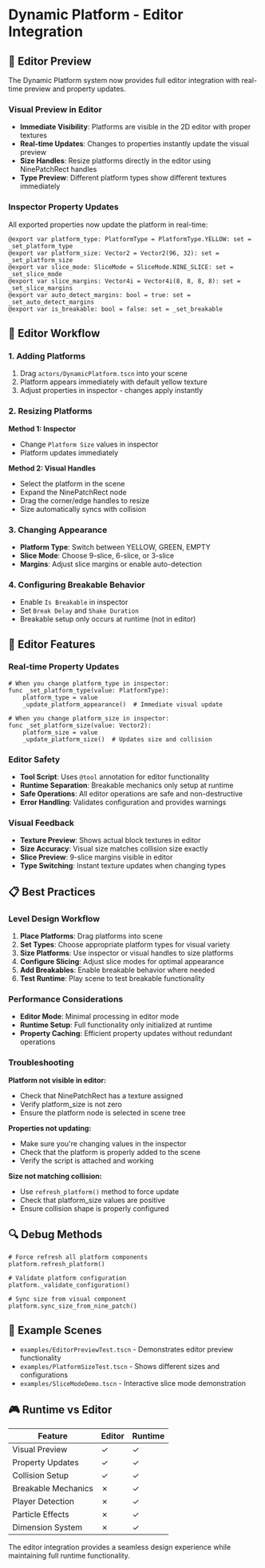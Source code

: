 # Dynamic Platform - Editor Integration

## 🎨 Editor Preview

The Dynamic Platform system now provides full editor integration with real-time preview and property updates.

### Visual Preview in Editor
- **Immediate Visibility**: Platforms are visible in the 2D editor with proper textures
- **Real-time Updates**: Changes to properties instantly update the visual preview
- **Size Handles**: Resize platforms directly in the editor using NinePatchRect handles
- **Type Preview**: Different platform types show different textures immediately

### Inspector Property Updates
All exported properties now update the platform in real-time:

```gdscript
@export var platform_type: PlatformType = PlatformType.YELLOW: set = _set_platform_type
@export var platform_size: Vector2 = Vector2(96, 32): set = _set_platform_size
@export var slice_mode: SliceMode = SliceMode.NINE_SLICE: set = _set_slice_mode
@export var slice_margins: Vector4i = Vector4i(8, 8, 8, 8): set = _set_slice_margins
@export var auto_detect_margins: bool = true: set = _set_auto_detect_margins
@export var is_breakable: bool = false: set = _set_breakable
```

## 🔧 Editor Workflow

### 1. Adding Platforms
1. Drag `actors/DynamicPlatform.tscn` into your scene
2. Platform appears immediately with default yellow texture
3. Adjust properties in inspector - changes apply instantly

### 2. Resizing Platforms
**Method 1: Inspector**
- Change `Platform Size` values in inspector
- Platform updates immediately

**Method 2: Visual Handles**
- Select the platform in the scene
- Expand the NinePatchRect node
- Drag the corner/edge handles to resize
- Size automatically syncs with collision

### 3. Changing Appearance
- **Platform Type**: Switch between YELLOW, GREEN, EMPTY
- **Slice Mode**: Choose 9-slice, 6-slice, or 3-slice
- **Margins**: Adjust slice margins or enable auto-detection

### 4. Configuring Breakable Behavior
- Enable `Is Breakable` in inspector
- Set `Break Delay` and `Shake Duration`
- Breakable setup only occurs at runtime (not in editor)

## 🎯 Editor Features

### Real-time Property Updates
```gdscript
# When you change platform_type in inspector:
func _set_platform_type(value: PlatformType):
    platform_type = value
    _update_platform_appearance()  # Immediate visual update

# When you change platform_size in inspector:
func _set_platform_size(value: Vector2):
    platform_size = value
    _update_platform_size()  # Updates size and collision
```

### Editor Safety
- **Tool Script**: Uses `@tool` annotation for editor functionality
- **Runtime Separation**: Breakable mechanics only setup at runtime
- **Safe Operations**: All editor operations are safe and non-destructive
- **Error Handling**: Validates configuration and provides warnings

### Visual Feedback
- **Texture Preview**: Shows actual block textures in editor
- **Size Accuracy**: Visual size matches collision size exactly
- **Slice Preview**: 9-slice margins visible in editor
- **Type Switching**: Instant texture updates when changing types

## 📋 Best Practices

### Level Design Workflow
1. **Place Platforms**: Drag platforms into scene
2. **Set Types**: Choose appropriate platform types for visual variety
3. **Size Platforms**: Use inspector or visual handles to size platforms
4. **Configure Slicing**: Adjust slice modes for optimal appearance
5. **Add Breakables**: Enable breakable behavior where needed
6. **Test Runtime**: Play scene to test breakable functionality

### Performance Considerations
- **Editor Mode**: Minimal processing in editor mode
- **Runtime Setup**: Full functionality only initialized at runtime
- **Property Caching**: Efficient property updates without redundant operations

### Troubleshooting

**Platform not visible in editor:**
- Check that NinePatchRect has a texture assigned
- Verify platform_size is not zero
- Ensure the platform node is selected in scene tree

**Properties not updating:**
- Make sure you're changing values in the inspector
- Check that the platform is properly added to the scene
- Verify the script is attached and working

**Size not matching collision:**
- Use `refresh_platform()` method to force update
- Check that platform_size values are positive
- Ensure collision shape is properly configured

## 🔍 Debug Methods

```gdscript
# Force refresh all platform components
platform.refresh_platform()

# Validate platform configuration
platform._validate_configuration()

# Sync size from visual component
platform.sync_size_from_nine_patch()
```

## 📁 Example Scenes

- `examples/EditorPreviewTest.tscn` - Demonstrates editor preview functionality
- `examples/PlatformSizeTest.tscn` - Shows different sizes and configurations
- `examples/SliceModeDemo.tscn` - Interactive slice mode demonstration

## 🎮 Runtime vs Editor

| Feature | Editor | Runtime |
|---------|--------|---------|
| Visual Preview | ✓ | ✓ |
| Property Updates | ✓ | ✓ |
| Collision Setup | ✓ | ✓ |
| Breakable Mechanics | ✗ | ✓ |
| Player Detection | ✗ | ✓ |
| Particle Effects | ✗ | ✓ |
| Dimension System | ✗ | ✓ |

The editor integration provides a seamless design experience while maintaining full runtime functionality.